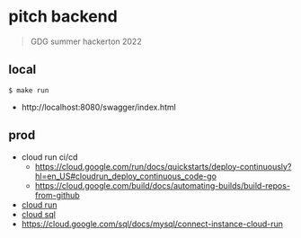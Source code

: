 # pitch backend
> GDG summer hackerton 2022


## local
```
$ make run
```

- http://localhost:8080/swagger/index.html

## prod

- cloud run ci/cd
  - https://cloud.google.com/run/docs/quickstarts/deploy-continuously?hl=en_US#cloudrun_deploy_continuous_code-go
  - https://cloud.google.com/build/docs/automating-builds/build-repos-from-github
- [cloud run](https://cloud.google.com/run/docs/quickstarts/deploy-continuously?hl=en_US)
- [cloud sql](https://cloud.google.com/sql/docs/mysql/connect-run)
- https://cloud.google.com/sql/docs/mysql/connect-instance-cloud-run

```

```